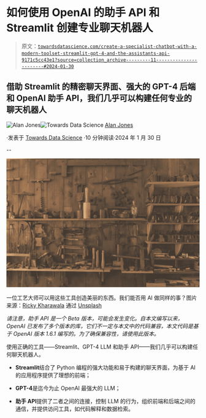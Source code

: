 # 如何使用 OpenAI 的助手 API 和 Streamlit 创建专业聊天机器人

> 原文：[`towardsdatascience.com/create-a-specialist-chatbot-with-a-modern-toolset-streamlit-gpt-4-and-the-assistants-api-9171c5cc43e1?source=collection_archive---------11-----------------------#2024-01-30`](https://towardsdatascience.com/create-a-specialist-chatbot-with-a-modern-toolset-streamlit-gpt-4-and-the-assistants-api-9171c5cc43e1?source=collection_archive---------11-----------------------#2024-01-30)

## 借助 Streamlit 的精密聊天界面、强大的 GPT-4 后端和 OpenAI 助手 API，我们几乎可以构建任何专业的聊天机器人

[](https://medium.com/@alan-jones?source=post_page---byline--9171c5cc43e1--------------------------------)![Alan Jones](https://medium.com/@alan-jones?source=post_page---byline--9171c5cc43e1--------------------------------)[](https://towardsdatascience.com/?source=post_page---byline--9171c5cc43e1--------------------------------)![Towards Data Science](https://towardsdatascience.com/?source=post_page---byline--9171c5cc43e1--------------------------------) [Alan Jones](https://medium.com/@alan-jones?source=post_page---byline--9171c5cc43e1--------------------------------)

·发表于 [Towards Data Science](https://towardsdatascience.com/?source=post_page---byline--9171c5cc43e1--------------------------------) ·10 分钟阅读·2024 年 1 月 30 日

--

![](img/9f3303b2dd938245ce59bbb72f3d7377.png)

一位工艺大师可以用这些工具创造美丽的东西。我们能否用 AI 做同样的事？图片来源：[Ricky Kharawala](https://unsplash.com/@sweetmangostudios?utm_source=medium&utm_medium=referral) 通过 [Unsplash](https://unsplash.com/?utm_source=medium&utm_medium=referral)

*请注意，助手 API 是一个 Beta 版本，可能会发生变化。自本文编写以来，OpenAI 已发布了多个版本的库，它们不一定与本文中的代码兼容，本文代码是基于 OpenAI 版本 1.6.1 编写的。为了确保兼容性，请使用此版本。*

使用正确的工具——Streamlit、GPT-4 LLM 和助手 API——我们几乎可以构建任何聊天机器人。

+   **Streamlit**结合了 Python 编程的强大功能和易于构建的聊天界面，为基于 AI 的应用程序提供了理想的前端；

+   **GPT-4**是迄今为止 OpenAI 最强大的 LLM；

+   **助手 API**提供了二者之间的连接，控制 LLM 的行为，组织前端和后端之间的通信，并提供访问工具，如代码解释和数据检索。
